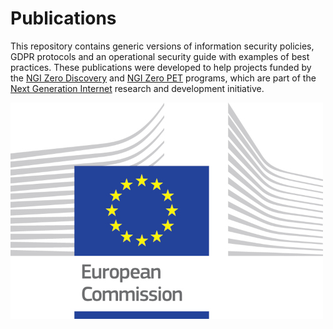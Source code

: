 # Publications

This repository contains generic versions of information security policies, GDPR protocols and an operational security guide with examples of best practices. These publications were developed to help projects funded by the [NGI Zero Discovery](https://nlnet.nl/discovery) and [NGI Zero PET](https://nlnet.nl/PET) programs, which are part of the [Next Generation Internet](https://www.ngi.eu/) research and development initiative.



![Supported by](https://github.com/radicallyopensecurity/publications/blob/Add-infosec-policies/graphics/logo_ce-en-rvb-hr-small.jpg)

